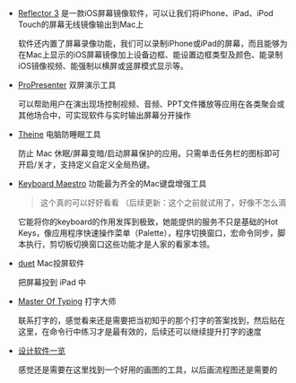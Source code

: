 - [Reflector 3](https://www.xxmac.com/reflector-3.html) 是一款iOS屏幕镜像软件，可以让我们将iPhone、iPad、iPod Touch的屏幕无线镜像输出到Mac上

  软件还内置了屏幕录像功能，我们可以录制iPhone或iPad的屏幕，而且能够为在Mac上显示的iOS屏幕镜像加上设备边框、能设置边框类型及颜色、能录制iOS镜像视频、能强制以横屏或竖屏模式显示等。

- [ProPresenter](https://www.xxmac.com/propresenter-7.html) 双屏演示工具 

  可以帮助用户在演出现场控制视频、音频、PPT文件播放等应用在各类聚会或其他场合中，可实现软件与实时输出屏幕分开操作

- [Theine](https://www.xxmac.com/theine.html) 电脑防睡眠工具

  防止 Mac 休眠/屏幕变暗/启动屏幕保护的应用。只需单击任务栏的图标即可开启/关才，支持定义自定义全局热键。

- [Keyboard Maestro](https://www.xxmac.com/keyboard-maestro.html)  功能最为齐全的Mac键盘增强工具

  > 这个真的可以好好看看 （后续更新：这个之前就试用了，好像不怎么滴

  它能将你的keyboard的作用发挥到极致，她能提供的服务不只是基础的Hot Keys，像应用程序快速操作菜单（Palette），程序切换窗口，宏命令同步，脚本执行，剪切板切换窗口这些功能才是人家的看家本领。

- [duet](https://www.xxmac.com/duet.html) Mac投屏软件 

  把屏幕投到 iPad 中

- [Master Of Typing](https://www.xxmac.com/master-of-typing.html) 打字大师

  联系打字的，感觉看来还是需要把当初知乎的那个打字的答案找到，然后贴在这里，在命令行中练习才是最有效的，后续还可以继续提升打字的速度

- [设计软件一览](https://www.xxmac.com/mac/sheji/page/3)

  感觉还是需要在这里找到一个好用的画图的工具，以后画流程图还是需要的

